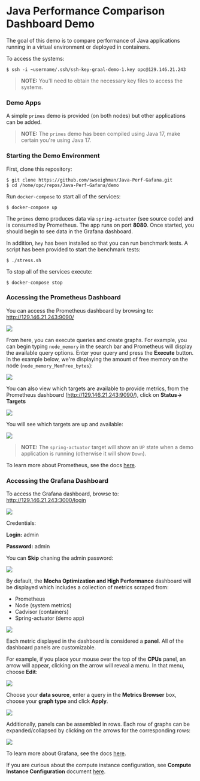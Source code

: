
# Java Performance Comparison Dashboard Demo

The goal of this demo is to compare performance of Java applications running in a virtual environment or deployed in containers.  

To access the systems:
```
$ ssh -i ~username/.ssh/ssh-key-graal-demo-1.key opc@129.146.21.243
```

> **NOTE:** You'll need to obtain the necessary key files to access the systems.

### Demo Apps

A simple `primes` demo is provided (on both nodes) but other applications can be added.

> **NOTE:** 
> The `primes` demo has been compiled using Java 17, make certain you're using Java 17.


### Starting the Demo Environment

First, clone this repository:

```
$ git clone https://github.com/swseighman/Java-Perf-Gafana.git
$ cd /home/opc/repos/Java-Perf-Gafana/demo
```

Run `docker-compose` to start all of the services:

```
$ docker-compose up
```

The `primes` demo produces data via `spring-actuator` (see source code) and is consumed by Prometheus. The app runs on port **8080**. Once started, you should begin to see data in the Grafana dashboard.

In addition, `hey` has been installed so that you can run benchmark tests. A script has been provided to start the benchmark tests: 

```
$ ./stress.sh
```

To stop all of the services execute:

```
$ docker-compose stop
```

### Accessing the Prometheus Dashboard

You can access the Prometheus dashboard by browsing to: http://129.146.21.243:9090/

![](images/dashboard-8.png)

From here, you can execute queries and create graphs.  For example, you can begin typing `node_memory` in the search bar and Prometheus will display the available query options. Enter your query and press the **Execute** button.  In the example below, we're displaying the amount of free memory on the node (`node_memory_MemFree_bytes`):

![](images/dashboard-11.png)

You can also view which targets are available to provide metrics, from the Prometheus dashboard (http://129.146.21.243:9090/), click on **Status-> Targets**

![](images/dashboard-9.png)

You will see which targets are up and available:

![](images/dashboard-7.png)

> **NOTE:** The `spring-actuator` target will show an `UP` state when a demo application is running (otherwise it will show `Down`).

To learn more about Prometheus, see the docs [here](https://prometheus.io/docs/introduction/overview/).

### Accessing the Grafana Dashboard

To access the Grafana dashboard, browse to: http://129.146.21.243:3000/login

![](images/mocha-dashboard-6.png)

Credentials:

**Login:** admin

**Password:** admin

You can **Skip** chaning the admin password:

![](images/mocha-dashboard-5.png)

By default, the **Mocha Optimization and High Performance** dashboard will be displayed which includes a collection of metrics scraped from:

* Prometheus
* Node (system metrics)
* Cadvisor (containers)
* Spring-actuator (demo app)

![](images/mocha-dashboard-1.png)

Each metric displayed in the dashboard is considered a **panel**. All of the dashboard panels are customizable. 

For example, if you place your mouse over the top of the **CPUs** panel, an arrow will appear, clicking on the arrow will reveal a menu.  In that menu, choose **Edit**:

![](images/mocha-dashboard-2.png)

Choose your **data source**, enter a query in the **Metrics Browser** box, choose your **graph type** and click **Apply**.

![](images/mocha-dashboard-3.png)

Additionally, panels can be assembled in rows. Each row of graphs can be expanded/collapsed by clicking on the arrows for the corresponding rows:

![](images/mocha-dashboard-4.png)

To learn more about Grafana, see the docs [here](https://grafana.com/docs/).

If you are curious about the compute instance configuration, see **Compute Instance Configuration** document [here](ComputeConfiguration.md).